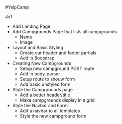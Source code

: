 #YelpCamp

#v1
* Add Landing Page
* Add Campgrounds Page that lists all campgrounds
	* Name
	* Image
* Layout and Basic Styling
	* Create our header and footer partials
	* Add in Bootstrap
* Creating New Campgrounds
	* Setup new campground POST route
	* Add in body-parser
	* Setup route to shouw form
	* Add basic unstyled form
* Style the Campgrounds page
	* Add a better header/title
	* Make campgrounds display in a grid
* Style the Navbar and Form
	* Add a navbar to all templates
	* Style the new campground form
	


